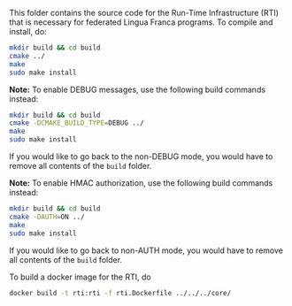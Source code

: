 This folder contains the source code for the Run-Time Infrastructure (RTI) that
is necessary for federated Lingua Franca programs. To compile and install, do:

```bash
mkdir build && cd build
cmake ../
make
sudo make install
```

**Note:** To enable DEBUG messages, use the following build commands instead:

```bash
mkdir build && cd build
cmake -DCMAKE_BUILD_TYPE=DEBUG ../
make
sudo make install
```

If you would like to go back to the non-DEBUG mode, you would have to remove all contents of the `build` folder.

**Note:** To enable HMAC authorization, use the following build commands instead:

```bash
mkdir build && cd build
cmake -DAUTH=ON ../
make
sudo make install
```

If you would like to go back to non-AUTH mode, you would have to remove all contents of the `build` folder.

To build a docker image for the RTI, do 
```bash
docker build -t rti:rti -f rti.Dockerfile ../../../core/
```